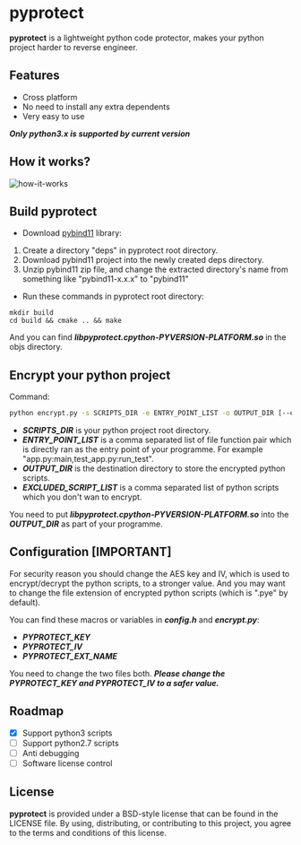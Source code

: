 # pyprotect

**pyprotect** is a lightweight python code protector, makes your python project harder to reverse engineer.

## Features

* Cross platform
* No need to install any extra dependents
* Very easy to use

***Only python3.x is supported by current version***

## How it works?

![how-it-works](https://raw.githubusercontent.com/ga0/pyprotect/master/docs/how-it-works.png)


## Build pyprotect

* Download [pybind11](https://github.com/pybind/pybind11/releases) library:

1. Create a directory "deps" in pyprotect root directory.
2. Download pybind11 project into the newly created deps directory.
3. Unzip pybind11 zip file, and change the extracted directory's name from something like "pybind11-x.x.x" to "pybind11"

* Run these commands in pyprotect root directory:

```
mkdir build
cd build && cmake .. && make
```

And you can find ***libpyprotect.cpython-PYVERSION-PLATFORM.so*** in the objs directory.


## Encrypt your python project

Command:

```bash
python encrypt.py -s SCRIPTS_DIR -e ENTRY_POINT_LIST -o OUTPUT_DIR [--exclude EXCLUDED_SCRIPT_LIST]
```

* ***SCRIPTS_DIR*** is your python project root directory.  
* ***ENTRY_POINT_LIST*** is a comma separated list of file function pair which is directly ran as the entry point of your programme.
For example "app.py:main,test_app.py:run_test".  
* ***OUTPUT_DIR*** is the destination directory to store the encrypted python scripts.  
* ***EXCLUDED_SCRIPT_LIST*** is a comma separated list of python scripts which you don't wan to encrypt.

You need to put ***libpyprotect.cpython-PYVERSION-PLATFORM.so*** into the ***OUTPUT_DIR*** as part of your programme.

## Configuration [IMPORTANT]

For security reason you should change the AES key and IV, which is used to encrypt/decrypt the python scripts, to a stronger value.
And you may want to change the file extension of encrypted python scripts (which is ".pye" by default).

You can find these macros or variables in ***config.h*** and ***encrypt.py***:

* ***PYPROTECT_KEY***
* ***PYPROTECT_IV***
* ***PYPROTECT_EXT_NAME***

You need to change the two files both.
***Please change the PYPROTECT_KEY and PYPROTECT_IV to a safer value.***

## Roadmap

- [x] Support python3 scripts
- [ ] Support python2.7 scripts
- [ ] Anti debugging
- [ ] Software license control

## License

**pyprotect** is provided under a BSD-style license that can be found in the LICENSE file. By using, distributing, or contributing to this project, you agree to the terms and conditions of this license.